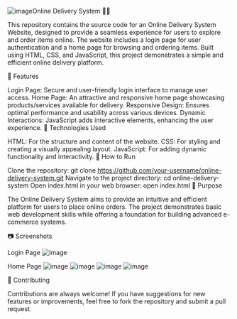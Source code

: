 ![image](https://github.com/user-attachments/assets/914bc852-c9e0-4321-8d43-bc78375db8bf)Online Delivery System 🚚🍔

This repository contains the source code for an Online Delivery System Website, designed to provide a seamless experience for users to explore and order items online. The website includes a login page for user authentication and a home page for browsing and ordering items. Built using HTML, CSS, and JavaScript, this project demonstrates a simple and efficient online delivery platform.

🌟 Features

Login Page:
Secure and user-friendly login interface to manage user access.
Home Page:
An attractive and responsive home page showcasing products/services available for delivery.
Responsive Design:
Ensures optimal performance and usability across various devices.
Dynamic Interactions:
JavaScript adds interactive elements, enhancing the user experience.
🔧 Technologies Used

HTML: For the structure and content of the website.
CSS: For styling and creating a visually appealing layout.
JavaScript: For adding dynamic functionality and interactivity.
🚀 How to Run

Clone the repository:
git clone https://github.com/your-username/online-delivery-system.git
Navigate to the project directory:
cd online-delivery-system
Open index.html in your web browser:
open index.html
🎯 Purpose

The Online Delivery System aims to provide an intuitive and efficient platform for users to place online orders. The project demonstrates basic web development skills while offering a foundation for building advanced e-commerce systems.

📷 Screenshots

Login Page
![image](https://github.com/user-attachments/assets/e7840826-61e1-4499-9012-de397c413547)


Home Page
![image](https://github.com/user-attachments/assets/0c12b626-7fff-49a9-ac0b-faef5e00662e)
![image](https://github.com/user-attachments/assets/c02041e2-fa7f-4a77-9796-3445caf5201b)
![image](https://github.com/user-attachments/assets/9f2040c9-ad4a-49d0-812a-de28b6fcdd3a)
![image](https://github.com/user-attachments/assets/516feb4a-4b1a-4d2a-8c0b-21ed0a82b6cc)

📝 Contributing

Contributions are always welcome! If you have suggestions for new features or improvements, feel free to fork the repository and submit a pull request.
